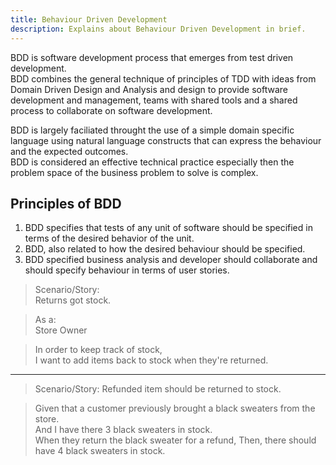 ```yaml
---
title: Behaviour Driven Development
description: Explains about Behaviour Driven Development in brief.
---
```


BDD is software development process that emerges from test driven development.  
BDD combines the general technique of principles of TDD with ideas from Domain Driven Design and Analysis and design to provide software development and management, teams with shared tools and a shared process to collaborate on software development.


BDD is largely faciliated throught the use of a simple domain specific language using natural language constructs that can express the behaviour and the expected outcomes.  
BDD is considered an effective technical practice especially then the problem space of the business problem to solve is complex.


## Principles of BDD
1. BDD specifies that tests of any unit of software should be specified in terms of the desired behavior of the unit.
2. BDD, also related to how the desired behaviour should be specified.
3. BDD specified business analysis and developer should collaborate and should specify behaviour in terms of user stories.


> Scenario/Story:   
Returns got stock.

> As a:  
Store Owner

> In order to keep track of stock,  
> I want to add items back to stock when they're returned.

---

> Scenario/Story:
Refunded item should be returned to stock.

> Given that a customer previously brought a black sweaters from the store.    
> And I have there 3 black sweaters in stock.  
> When they return the black sweater for a refund, Then, there should have 4 black sweaters in stock.  
